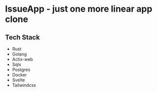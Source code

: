 # IssueApp - just one more linear app clone

## Tech Stack

- Rust
- Golang
- Actix-web
- Sqlx
- Postgres
- Docker
- Svelte
- Tailwindcss
